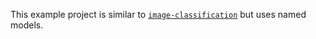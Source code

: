 This example project is similar to
[`image-classification`](../image-classification/) but uses named models.
